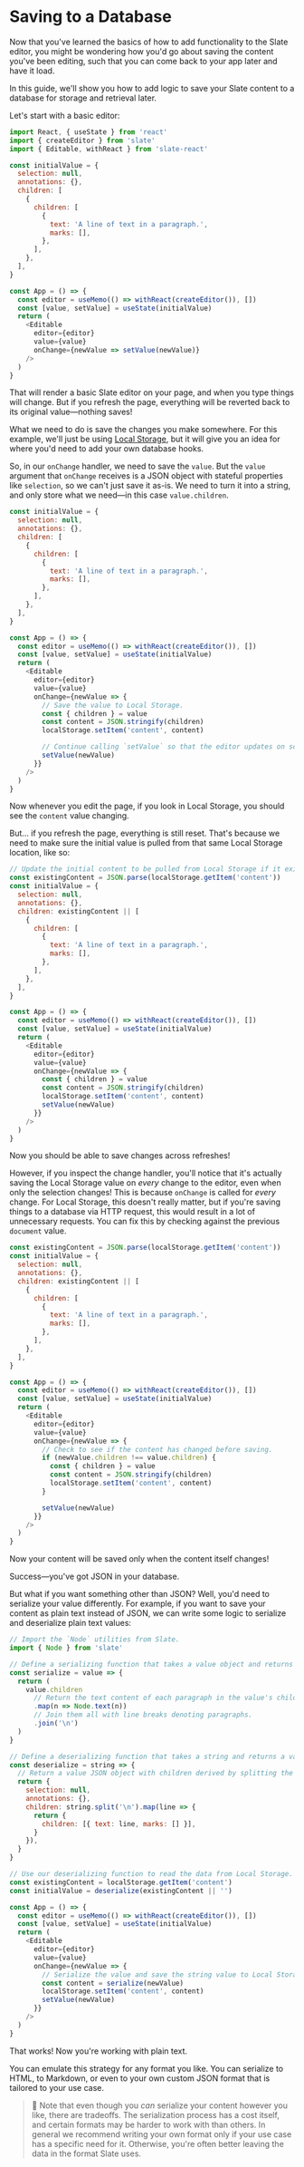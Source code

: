 # Saving to a Database

Now that you've learned the basics of how to add functionality to the Slate editor, you might be wondering how you'd go about saving the content you've been editing, such that you can come back to your app later and have it load.

In this guide, we'll show you how to add logic to save your Slate content to a database for storage and retrieval later.

Let's start with a basic editor:

```js
import React, { useState } from 'react'
import { createEditor } from 'slate'
import { Editable, withReact } from 'slate-react'

const initialValue = {
  selection: null,
  annotations: {},
  children: [
    {
      children: [
        {
          text: 'A line of text in a paragraph.',
          marks: [],
        },
      ],
    },
  ],
}

const App = () => {
  const editor = useMemo(() => withReact(createEditor()), [])
  const [value, setValue] = useState(initialValue)
  return (
    <Editable
      editor={editor}
      value={value}
      onChange={newValue => setValue(newValue)}
    />
  )
}
```

That will render a basic Slate editor on your page, and when you type things will change. But if you refresh the page, everything will be reverted back to its original value—nothing saves!

What we need to do is save the changes you make somewhere. For this example, we'll just be using [Local Storage](https://developer.mozilla.org/en-US/docs/Web/API/Window/localStorage), but it will give you an idea for where you'd need to add your own database hooks.

So, in our `onChange` handler, we need to save the `value`. But the `value` argument that `onChange` receives is a JSON object with stateful properties like `selection`, so we can't just save it as-is. We need to turn it into a string, and only store what we need—in this case `value.children`.

```js
const initialValue = {
  selection: null,
  annotations: {},
  children: [
    {
      children: [
        {
          text: 'A line of text in a paragraph.',
          marks: [],
        },
      ],
    },
  ],
}

const App = () => {
  const editor = useMemo(() => withReact(createEditor()), [])
  const [value, setValue] = useState(initialValue)
  return (
    <Editable
      editor={editor}
      value={value}
      onChange={newValue => {
        // Save the value to Local Storage.
        const { children } = value
        const content = JSON.stringify(children)
        localStorage.setItem('content', content)

        // Continue calling `setValue` so that the editor updates on screen.
        setValue(newValue)
      }}
    />
  )
}
```

Now whenever you edit the page, if you look in Local Storage, you should see the `content` value changing.

But... if you refresh the page, everything is still reset. That's because we need to make sure the initial value is pulled from that same Local Storage location, like so:

```js
// Update the initial content to be pulled from Local Storage if it exists.
const existingContent = JSON.parse(localStorage.getItem('content'))
const initialValue = {
  selection: null,
  annotations: {},
  children: existingContent || [
    {
      children: [
        {
          text: 'A line of text in a paragraph.',
          marks: [],
        },
      ],
    },
  ],
}

const App = () => {
  const editor = useMemo(() => withReact(createEditor()), [])
  const [value, setValue] = useState(initialValue)
  return (
    <Editable
      editor={editor}
      value={value}
      onChange={newValue => {
        const { children } = value
        const content = JSON.stringify(children)
        localStorage.setItem('content', content)
        setValue(newValue)
      }}
    />
  )
}
```

Now you should be able to save changes across refreshes!

However, if you inspect the change handler, you'll notice that it's actually saving the Local Storage value on _every_ change to the editor, even when only the selection changes! This is because `onChange` is called for _every_ change. For Local Storage, this doesn't really matter, but if you're saving things to a database via HTTP request, this would result in a lot of unnecessary requests. You can fix this by checking against the previous `document` value.

```js
const existingContent = JSON.parse(localStorage.getItem('content'))
const initialValue = {
  selection: null,
  annotations: {},
  children: existingContent || [
    {
      children: [
        {
          text: 'A line of text in a paragraph.',
          marks: [],
        },
      ],
    },
  ],
}

const App = () => {
  const editor = useMemo(() => withReact(createEditor()), [])
  const [value, setValue] = useState(initialValue)
  return (
    <Editable
      editor={editor}
      value={value}
      onChange={newValue => {
        // Check to see if the content has changed before saving.
        if (newValue.children !== value.children) {
          const { children } = value
          const content = JSON.stringify(children)
          localStorage.setItem('content', content)
        }

        setValue(newValue)
      }}
    />
  )
}
```

Now your content will be saved only when the content itself changes!

Success—you've got JSON in your database.

But what if you want something other than JSON? Well, you'd need to serialize your value differently. For example, if you want to save your content as plain text instead of JSON, we can write some logic to serialize and deserialize plain text values:

```js
// Import the `Node` utilities from Slate.
import { Node } from 'slate'

// Define a serializing function that takes a value object and returns a string.
const serialize = value => {
  return (
    value.children
      // Return the text content of each paragraph in the value's children.
      .map(n => Node.text(n))
      // Join them all with line breaks denoting paragraphs.
      .join('\n')
  )
}

// Define a deserializing function that takes a string and returns a value.
const deserialize = string => {
  // Return a value JSON object with children derived by splitting the string.
  return {
    selection: null,
    annotations: {},
    children: string.split('\n').map(line => {
      return {
        children: [{ text: line, marks: [] }],
      }
    }),
  }
}

// Use our deserializing function to read the data from Local Storage.
const existingContent = localStorage.getItem('content')
const initialValue = deserialize(existingContent || '')

const App = () => {
  const editor = useMemo(() => withReact(createEditor()), [])
  const [value, setValue] = useState(initialValue)
  return (
    <Editable
      editor={editor}
      value={value}
      onChange={newValue => {
        // Serialize the value and save the string value to Local Storage.
        const content = serialize(newValue)
        localStorage.setItem('content', content)
        setValue(newValue)
      }}
    />
  )
}
```

That works! Now you're working with plain text.

You can emulate this strategy for any format you like. You can serialize to HTML, to Markdown, or even to your own custom JSON format that is tailored to your use case.

> 🤖 Note that even though you _can_ serialize your content however you like, there are tradeoffs. The serialization process has a cost itself, and certain formats may be harder to work with than others. In general we recommend writing your own format only if your use case has a specific need for it. Otherwise, you're often better leaving the data in the format Slate uses.
